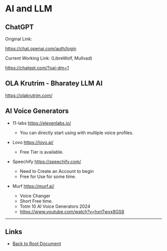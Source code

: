 # AI and LLM

## ChatGPT

Original Link:

<https://chat.openai.com/auth/login>

Current Working Link: (LibreWolf, Mullvad)

<https://chatgpt.com/?oai-dm=1>

## OLA Krutrim - Bharatey LLM AI

<https://olakrutrim.com/>

## AI Voice Generators

- 11-labs <https://elevenlabs.io/>
  
  - You can directly start using with multiple voice profiles.

- Lovo <https://lovo.ai/>

  - Free Tier is available.

- Speechify <https://speechify.com/>

  - Need to Create an Account to begin
  - Free for Use for some time.

- Murf <https://murf.ai/>

  - Voice Changer
  - Short Free time.
  - Totm 10 AI Voice Generators 2024
  - <https://www.youtube.com/watch?v=hxnTwyx8GS8>

----
<!-- Footer Begins Here -->
## Links

- [Back to Root Document](../README.md)
